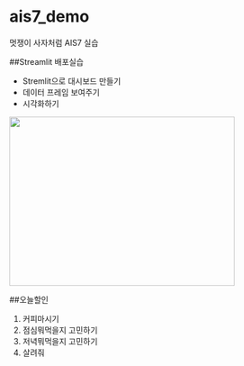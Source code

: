 # ais7_demo
멋쟁이 사자처럼 AIS7 실습

##Streamlit 배포실습
* Stremlit으로 대시보드 만들기
* 데이터 프레임 보여주기
* 시각화하기
<img src="https://wesmckinney.com/images/parquet_benchmarks.png" width="400" height="300">


##오늘할인
1. 커피마시기
2. 점심뭐먹을지 고민하기
3. 저녁뭐먹을지 고민하기
4. 살려줘
